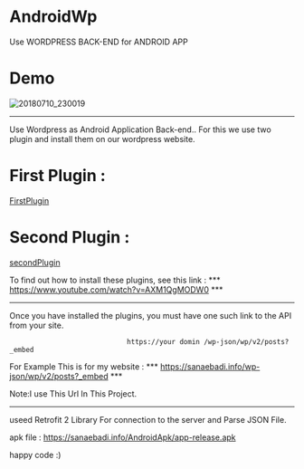 # AndroidWp
Use WORDPRESS BACK-END for ANDROID APP


# Demo


![20180710_230019](https://user-images.githubusercontent.com/26750131/42530016-0c11233a-844e-11e8-9be1-1e5504aae172.gif)



---

Use Wordpress as Android Application Back-end..
For this we use two plugin and install them on our wordpress website.

# First Plugin : 

[FirstPlugin](https://wordpress.org/plugins/rest-api/)

# Second Plugin :

[secondPlugin](https://wordpress.org/plugins/rest-api-filter-fields/)

To find out how to install these plugins, see this link : *** https://www.youtube.com/watch?v=AXM1QgMODW0 ***

---

Once you have installed the plugins, you must have one such link to the API from your site.

                                 https://your domin /wp-json/wp/v2/posts?_embed
                                 
For Example This is for my website : *** https://sanaebadi.info/wp-json/wp/v2/posts?_embed ***

Note:I use This Url In This Project.

---
useed Retrofit 2 Library For connection to the server and Parse JSON File.

apk file : https://sanaebadi.info/AndroidApk/app-release.apk

happy code :)
